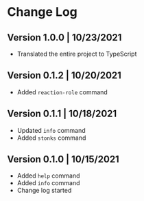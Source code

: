 # Change Log

## Version 1.0.0 | 10/23/2021

- Translated the entire project to TypeScript

## Version 0.1.2 | 10/20/2021

- Added `reaction-role` command

## Version 0.1.1 | 10/18/2021

- Updated `info` command
- Added `stonks` command

## Version 0.1.0 | 10/15/2021

- Added `help` command
- Added `info` command
- Change log started